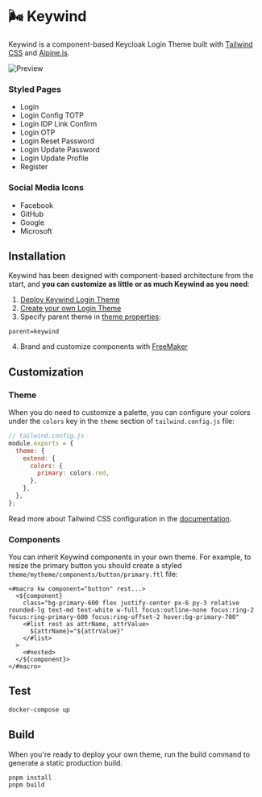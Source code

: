 # :wind_face: Keywind

Keywind is a component-based Keycloak Login Theme built with [Tailwind CSS](https://github.com/tailwindlabs/tailwindcss) and [Alpine.js](https://github.com/alpinejs/alpine).

![Preview](./preview.png)

### Styled Pages

- Login
- Login Config TOTP
- Login IDP Link Confirm
- Login OTP
- Login Reset Password
- Login Update Password
- Login Update Profile
- Register

### Social Media Icons

- Facebook
- GitHub
- Google
- Microsoft

## Installation

Keywind has been designed with component-based architecture from the start, and **you can customize as little or as much Keywind as you need**:

1. [Deploy Keywind Login Theme](https://www.keycloak.org/docs/latest/server_development/#deploying-themes)
2. [Create your own Login Theme](https://www.keycloak.org/docs/latest/server_development/#creating-a-theme)
3. Specify parent theme in [theme properties](https://www.keycloak.org/docs/latest/server_development/#theme-properties):

```
parent=keywind
```

4. Brand and customize components with [FreeMaker](https://freemarker.apache.org/docs/dgui_quickstart_template.html)

## Customization

### Theme

When you do need to customize a palette, you can configure your colors under the `colors` key in the `theme` section of `tailwind.config.js` file:

```js
// tailwind.config.js
module.exports = {
  theme: {
    extend: {
      colors: {
        primary: colors.red,
      },
    },
  },
};
```

Read more about Tailwind CSS configuration in the [documentation](https://tailwindcss.com/docs/configuration).

### Components

You can inherit Keywind components in your own theme. For example, to resize the primary button you should create a styled `theme/mytheme/components/button/primary.ftl` file:

```
<#macro kw component="button" rest...>
  <${component}
    class="bg-primary-600 flex justify-center px-6 py-3 relative rounded-lg text-md text-white w-full focus:outline-none focus:ring-2 focus:ring-primary-600 focus:ring-offset-2 hover:bg-primary-700"
    <#list rest as attrName, attrValue>
      ${attrName}="${attrValue}"
    </#list>
  >
    <#nested>
  </${component}>
</#macro>
```

## Test

```bash
docker-compose up
```


## Build

When you're ready to deploy your own theme, run the build command to generate a static production build.

```bash
pnpm install
pnpm build
```
